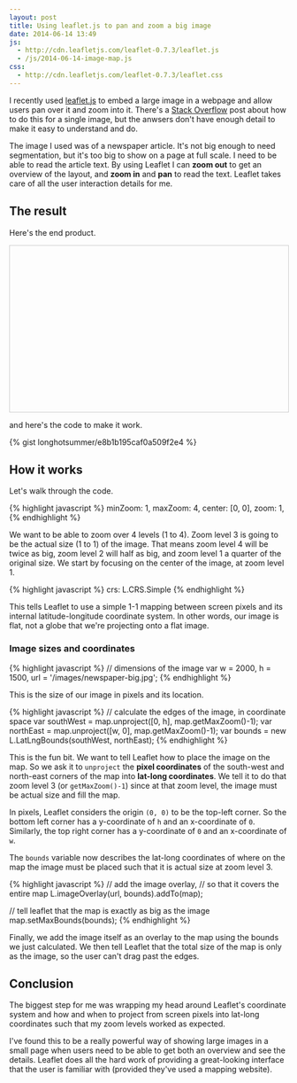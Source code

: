 ```yaml
---
layout: post
title: Using leaflet.js to pan and zoom a big image
date: 2014-06-14 13:49
js: 
  - http://cdn.leafletjs.com/leaflet-0.7.3/leaflet.js
  - /js/2014-06-14-image-map.js
css:
  - http://cdn.leafletjs.com/leaflet-0.7.3/leaflet.css
---
```


<style>
#image-map {
  width: 100%;
  height: 300px;
  border: 1px solid #ccc;
  margin-bottom: 10px;
}
</style>

I recently used [leaflet.js](http://leafletjs.com/) to embed a large image in a webpage and allow users pan over it and zoom into it. There's a [Stack Overflow](http://stackoverflow.com/questions/13110763/is-leaflet-a-good-tool-for-non-map-images) post about how to do this for a single image, but the anwsers don't have enough detail to make it easy to understand and do.

The image I used was of a newspaper article. It's not big enough to need
segmentation, but it's too big to show on a page at full scale. I need to be
able to read the article text. By using Leaflet I can **zoom out** to get an
overview of the layout, and **zoom in** and **pan** to read the text. Leaflet
takes care of all the user interaction details for me.

## The result

Here's the end product.

<div id="image-map"></div>

and here's the code to make it work.

{% gist longhotsummer/e8b1b195caf0a509f2e4 %}

## How it works

Let's walk through the code.

{% highlight javascript %}
  minZoom: 1,
  maxZoom: 4,
  center: [0, 0],
  zoom: 1,
{% endhighlight %}

We want to be able to zoom over 4 levels (1 to 4). Zoom level 3 is going to be the actual size (1 to 1) of the image.
That means zoom level 4 will be twice as big, zoom level 2 will half as big,
and zoom level 1 a quarter of the original size. We start by focusing on the center of the image, at zoom level 1.

{% highlight javascript %}
  crs: L.CRS.Simple
{% endhighlight %}

This tells Leaflet to use a simple 1-1 mapping between screen pixels and its internal latitude-longitude coordinate system.
In other words, our image is flat, not a globe that we're projecting onto a flat image.

### Image sizes and coordinates

{% highlight javascript %}
// dimensions of the image
var w = 2000,
    h = 1500,
    url = '/images/newspaper-big.jpg';
{% endhighlight %}

This is the size of our image in pixels and its location.

{% highlight javascript %}
// calculate the edges of the image, in coordinate space
var southWest = map.unproject([0, h], map.getMaxZoom()-1);
var northEast = map.unproject([w, 0], map.getMaxZoom()-1);
var bounds = new L.LatLngBounds(southWest, northEast);
{% endhighlight %}

This is the fun bit. We want to tell Leaflet how to place the image on the map.
So we ask it to `unproject` the **pixel coordinates** of the south-west
and north-east corners of the map into **lat-long coordinates**. We tell it to
do that zoom level 3 (or `getMaxZoom()-1`) since at that zoom level, the image
must be actual size and fill the map.

In pixels, Leaflet considers the origin `(0, 0)` to be the top-left corner.
So the bottom left corner has a y-coordinate of `h` and an x-coordinate of `0`.
Similarly, the top right corner has a y-coordinate of `0` and an x-coordinate of `w`.

The `bounds` variable now describes the lat-long coordinates of where on the
map the image must be placed such that it is actual size at zoom level 3.

{% highlight javascript %}
// add the image overlay, 
// so that it covers the entire map
L.imageOverlay(url, bounds).addTo(map);

// tell leaflet that the map is exactly as big as the image
map.setMaxBounds(bounds);
{% endhighlight %}

Finally, we add the image itself as an overlay to the map using the bounds
we just calculated. We then tell Leaflet that the total size of the map is
only as the image, so the user can't drag past the edges.

## Conclusion

The biggest step for me was wrapping my head around Leaflet's coordinate
system and how and when to project from screen pixels into lat-long coordinates
such that my zoom levels worked as expected.

I've found this to be a really powerful way of showing large images in a small page
when users need to be able to get both an overview and see the details. Leaflet
does all the hard work of providing a great-looking interface that the user
is familiar with (provided they've used a mapping website).
